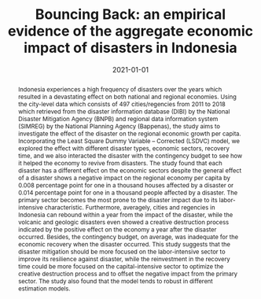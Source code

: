 ---
title: "Bouncing Back: an empirical evidence of the aggregate economic impact of disasters in Indonesia" 
origin: "Bouncing Back: Sebuah Bukti Empiris Dampak Ekonomi Agregat dari Bencana Alam di Indonesia"
language: "Bahasa Indonesia"
collection: publications
permalink: /publication/2021-bouncing-back
date: 2021-01-01
venue: 'CSIS Working Paper'
type: "Work in Progress"
paperurl: 'https://www.jstor.org/stable/pdf/resrep28865.pdf?refreqid=excelsior%3Aa2a348b466f07b31f76104f47609a5b1&ab_segments=&origin=&acceptTC=1'
link: 'https://www.jstor.org/stable/resrep28865'
code: #'https://doi.org/10.7910/DVN/BEKPWV'
citation: 'Yazid, Ega Kurnia, and Esa Azali Asyahid. 2021. Bouncing Back: Sebuah Bukti Empiris Dampak Ekonomi Agregat dari Bencana Alam di Indonesia. <i>CSIS Working Paper</i>. Centre for Strategic and International Studies, Jakarta. http://www.jstor.org/stable/resrep28865.'
abstract: 'Indonesia experiences a high frequency of disasters over the years which resulted in a devastating
effect on both national and regional economies. Using the city-level data which consists of 497
cities/regencies from 2011 to 2018 which retrieved from the disaster information database (DIBI) by
the National Disaster Mitigation Agency (BNPB) and regional data information system (SIMREG) by the
National Planning Agency (Bappenas), the study aims to investigate the effect of the disaster on the
regional economic growth per capita. Incorporating the Least Square Dummy Variable – Corrected
(LSDVC) model, we explored the effect with different disaster types, economic sectors, recovery time,
and we also interacted the disaster with the contingency budget to see how it helped the economy to
revive from disasters. The study found that each disaster has a different effect on the economic sectors
despite the general effect of a disaster shows a negative impact on the regional economy per capita by
0.008 percentage point for one in a thousand houses affected by a disaster or 0.014 percentage point
for one in a thousand people affected by a disaster. The primary sector becomes the most prone to the
disaster impact due to its labor-intensive characteristic. Furthermore, averagely, cities and regencies in
Indonesia can rebound within a year from the impact of the disaster, while the volcanic and geologic
disasters even showed a creative destruction process indicated by the positive effect on the economy
a year after the disaster occurred. Besides, the contingency budget, on average, was inadequate for the
economic recovery when the disaster occurred. This study suggests that the disaster mitigation should
be more focused on the labor-intensive sector to improve its resilience against disaster, while the
reinvestment in the recovery time could be more focused on the capital-intensive sector to optimize
the creative destruction process and to offset the negative impact from the primary sector. The study
also found that the model tends to robust in different estimation models.'
---